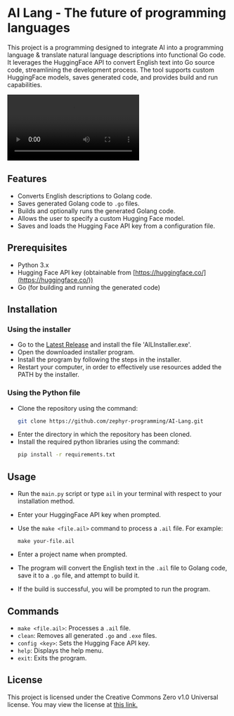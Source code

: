 # AI Lang - The future of programming languages

This project is a programming designed to integrate AI into a programming language & translate natural language descriptions into functional Go code. It leverages the HuggingFace API to convert English text into Go source code, streamlining the development process. The tool supports custom HuggingFace models, saves generated code, and provides build and run capabilities.

![Demo](demo.mp4)

## Features

*   Converts English descriptions to Golang code.
*   Saves generated Golang code to `.go` files.
*   Builds and optionally runs the generated Golang code.
*   Allows the user to specify a custom Hugging Face model.
*   Saves and loads the Hugging Face API key from a configuration file.

## Prerequisites

*   Python 3.x
*   Hugging Face API key (obtainable from [https://huggingface.co/](https://huggingface.co/))
*   Go (for building and running the generated code)

## Installation

### Using the installer

*   Go to the [Latest Release](https://github.com/zephyr-programming/AI-Lang/releases/tag/Installer) and install the file 'AILInstaller.exe'.
*   Open the downloaded installer program.
*   Install the program by following the steps in the installer.
*   Restart your computer, in order to effectively use resources added the PATH by the installer.

### Using the Python file

*   Clone the repository using the command:
    ```bash
    git clone https://github.com/zephyr-programming/AI-Lang.git
    ```
*   Enter the directory in which the repository has been cloned.
*   Install the required python libraries using the command:
    ```bash
    pip install -r requirements.txt
    ```

## Usage

*  Run the `main.py` script or type `ail` in your terminal with respect to your installation method.
*  Enter your HuggingFace API key when prompted.
*  Use the `make <file.ail>` command to process a `.ail` file.  For example:

    ```
    make your-file.ail
    ```

*  Enter a project name when prompted.
*  The program will convert the English text in the `.ail` file to Golang code, save it to a `.go` file, and attempt to build it.
*  If the build is successful, you will be prompted to run the program.

## Commands

*   `make <file.ail>`: Processes a `.ail` file.
*   `clean`: Removes all generated `.go` and `.exe` files.
*   `config <key>`: Sets the Hugging Face API key.
*   `help`: Displays the help menu.
*   `exit`: Exits the program.

## License

This project is licensed under the Creative Commons Zero v1.0 Universal license. You may view the license at [this link.](https://github.com/zephyr-programming/AI-Lang/blob/main/LICENSE)
